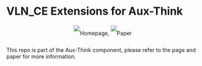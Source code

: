 # VLN_CE Extensions for Aux-Think
<div align="center" style="line-height: 3;">
  <a href=" https://horizonrobotics.github.io/robot_lab/Aux-Think" target="_blank" style="margin: 2px;">
    <img alt="Homepage" src="https://img.shields.io/badge/Homepage-green" style="display: inline-block; vertical-align: middle;"/>
  </a>
  <a href="https://arxiv.org/abs/2505.11886" target="_blank" style="margin: 2px;">
    <img alt="Paper" src="https://img.shields.io/badge/Paper-Arxiv-red" style="display: inline-block; vertical-align: middle;"/>
  </a>
</div>

This repo is part of the Aux-Think component, please refer to the page and paper for more information.
